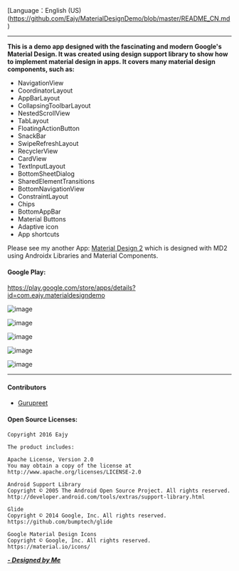 [Language：English (US)(https://github.com/Eajy/MaterialDesignDemo/blob/master/README_CN.md)  
  
---  

**This is a demo app designed with the fascinating and modern Google's Material Design.
It was created using design support library to show how to implement material design in apps.
It covers many material design components, such as:**  
- NavigationView  
- CoordinatorLayout  
- AppBarLayout  
- CollapsingToolbarLayout  
- NestedScrollView  
- TabLayout  
- FloatingActionButton  
- SnackBar  
- SwipeRefreshLayout  
- RecyclerView  
- CardView  
- TextInputLayout  
- BottomSheetDialog  
- SharedElementTransitions  
- BottomNavigationView  
- ConstraintLayout  
- Chips  
- BottomAppBar  
- Material Buttons  
- Adaptive icon  
- App shortcuts  

Please see my another App: [Material Design 2](https://github.com/Eajy/MaterialDesign2) which is designed with MD2 using Androidx Libraries and Material Components.  

  
#### Google Play:  
https://play.google.com/store/apps/details?id=com.eajy.materialdesigndemo  
  
![image](https://github.com/Eajy/MaterialDesignDemo/blob/master/pictures/1.png)

![image](https://github.com/Eajy/MaterialDesignDemo/blob/master/pictures/2.png)

![image](https://github.com/Eajy/MaterialDesignDemo/blob/master/pictures/3.png)

![image](https://github.com/Eajy/MaterialDesignDemo/blob/master/pictures/pad_1.png)

![image](https://github.com/Eajy/MaterialDesignDemo/blob/master/pictures/pad_2.png)
  
---  

#### Contributors  
- [Gurupreet](https://github.com/Gurupreet)  

#### Open Source Licenses:  
    Copyright 2016 Eajy  
      
    The product includes:  
      
    Apache License, Version 2.0  
    You may obtain a copy of the license at  
    http://www.apache.org/licenses/LICENSE-2.0  
      
    Android Support Library  
    Copyright © 2005 The Android Open Source Project. All rights reserved. 
    http://developer.android.com/tools/extras/support-library.html  
      
    Glide  
    Copyright © 2014 Google, Inc. All rights reserved.  
    https://github.com/bumptech/glide  
      
    Google Material Design Icons  
    Copyright © Google, Inc. All rights reserved.  
    https://material.io/icons/
  
[_**- Designed by Me**_](https://sites.google.com/view/eajy)
